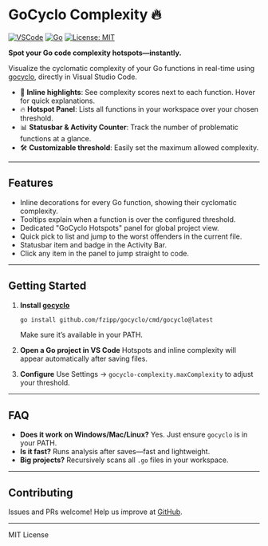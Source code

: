 # GoCyclo Complexity 🔥

[![VSCode](https://img.shields.io/visual-studio-marketplace/v/gocyclo-complexity.svg?label=VSCode)](https://marketplace.visualstudio.com/)
[![Go](https://img.shields.io/badge/go-%5E1.18-blue)](https://golang.org)
[![License: MIT](https://img.shields.io/badge/license-MIT-blue.svg)](LICENSE)

**Spot your Go code complexity hotspots—instantly.**

Visualize the cyclomatic complexity of your Go functions in real-time using [gocyclo](https://github.com/fzipp/gocyclo), directly in Visual Studio Code.

* 🚩 **Inline highlights**: See complexity scores next to each function. Hover for quick explanations.
* 🔥 **Hotspot Panel**: Lists all functions in your workspace over your chosen threshold.
* 📊 **Statusbar & Activity Counter**: Track the number of problematic functions at a glance.
* 🛠️ **Customizable threshold**: Easily set the maximum allowed complexity.

---

## Features

* Inline decorations for every Go function, showing their cyclomatic complexity.
* Tooltips explain when a function is over the configured threshold.
* Dedicated "GoCyclo Hotspots" panel for global project view.
* Quick pick to list and jump to the worst offenders in the current file.
* Statusbar item and badge in the Activity Bar.
* Click any item in the panel to jump straight to code.

---

## Getting Started

1. **Install [gocyclo](https://github.com/fzipp/gocyclo)**

   ```sh
   go install github.com/fzipp/gocyclo/cmd/gocyclo@latest
   ```

   Make sure it’s available in your PATH.

2. **Open a Go project in VS Code**
   Hotspots and inline complexity will appear automatically after saving files.

3. **Configure**
   Use Settings → `gocyclo-complexity.maxComplexity` to adjust your threshold.

---

## FAQ

* **Does it work on Windows/Mac/Linux?**
  Yes. Just ensure `gocyclo` is in your PATH.
* **Is it fast?**
  Runs analysis after saves—fast and lightweight.
* **Big projects?**
  Recursively scans all `.go` files in your workspace.

---

## Contributing

Issues and PRs welcome! Help us improve at [GitHub](https://github.com/fescobark/gocyclo-complexity).

---

MIT License